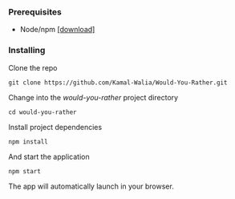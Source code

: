 ### Prerequisites

- Node/npm [[download]](https://nodejs.org/en/)

### Installing

Clone the repo

```
git clone https://github.com/Kamal-Walia/Would-You-Rather.git
```

Change into the *would-you-rather* project directory

```
cd would-you-rather
```

Install project dependencies

```
npm install
```

And start the application

```
npm start
```

The app will automatically launch in your browser.